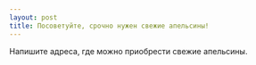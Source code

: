 ```yaml
---
layout: post 
title: Посоветуйте, срочно нужен свежие апельсины! 
--- 
```

Напишите адреса, где можно приобрести свежие апельсины.
